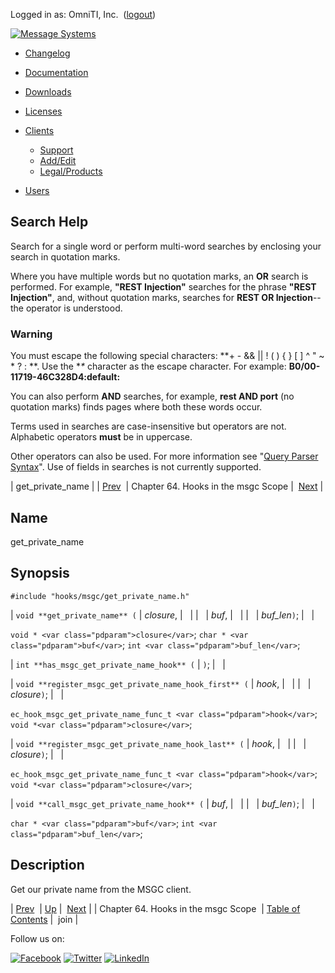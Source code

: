 Logged in as: OmniTI, Inc.  ([logout](https://support.messagesystems.com/logout.php))

[![Message Systems](https://support.messagesystems.com/images/ms-white205.png)](https://support.messagesystems.com/start.php) 

*   [Changelog](https://support.messagesystems.com/start.php?show=changelog)
*   [Documentation](https://support.messagesystems.com/docs/)
*   [Downloads](https://support.messagesystems.com/start.php)

*   [Licenses](https://support.messagesystems.com/license_summary.php)
*   <a href="">Clients</a>
    *   [Support](https://support.messagesystems.com/cs.php)
    *   [Add/Edit](https://support.messagesystems.com/edit_client.php)
    *   [Legal/Products](https://support.messagesystems.com/edit_products.php)
*   [Users](https://support.messagesystems.com/edit_customer.php)

## Search Help

Search for a single word or perform multi-word searches by enclosing your search in quotation marks.

Where you have multiple words but no quotation marks, an **OR** search is performed. For example, **"REST Injection"** searches for the phrase **"REST Injection"**, and, without quotation marks, searches for **REST OR Injection**--the operator is understood.

### Warning

You must escape the following special characters: **+ - && || ! ( ) { } [ ] ^ " ~ * ? : \**. Use the **\** character as the escape character. For example: **B0/00-11719-46C328D4\:default\:**

You can also perform **AND** searches, for example, **rest AND port** (no quotation marks) finds pages where both these words occur.

Terms used in searches are case-insensitive but operators are not. Alphabetic operators **must** be in uppercase.

Other operators can also be used. For more information see "[Query Parser Syntax](https://lucene.apache.org/core/old_versioned_docs/versions/3_0_0/queryparsersyntax.html)". Use of fields in searches is not currently supported.

| get_private_name |
| [Prev](hooks.msgc.php)  | Chapter 64. Hooks in the msgc Scope |  [Next](hooks.msgc.join.php) |

<a name="hooks.msgc.get_private_name"></a>
## Name

get_private_name

## Synopsis

`#include "hooks/msgc/get_private_name.h"`

| `void **get_private_name** (` | <var class="pdparam">closure</var>, |   |
|   | <var class="pdparam">buf</var>, |   |
|   | <var class="pdparam">buf_len</var>`)`; |   |

`void * <var class="pdparam">closure</var>`;
`char * <var class="pdparam">buf</var>`;
`int <var class="pdparam">buf_len</var>`;

| `int **has_msgc_get_private_name_hook** (` | `)`; |   |

| `void **register_msgc_get_private_name_hook_first** (` | <var class="pdparam">hook</var>, |   |
|   | <var class="pdparam">closure</var>`)`; |   |

`ec_hook_msgc_get_private_name_func_t <var class="pdparam">hook</var>`;
`void *<var class="pdparam">closure</var>`;

| `void **register_msgc_get_private_name_hook_last** (` | <var class="pdparam">hook</var>, |   |
|   | <var class="pdparam">closure</var>`)`; |   |

`ec_hook_msgc_get_private_name_func_t <var class="pdparam">hook</var>`;
`void *<var class="pdparam">closure</var>`;

| `void **call_msgc_get_private_name_hook** (` | <var class="pdparam">buf</var>, |   |
|   | <var class="pdparam">buf_len</var>`)`; |   |

`char * <var class="pdparam">buf</var>`;
`int <var class="pdparam">buf_len</var>`;<a name="idp11636432"></a>
## Description

Get our private name from the MSGC client.

| [Prev](hooks.msgc.php)  | [Up](hooks.msgc.php) |  [Next](hooks.msgc.join.php) |
| Chapter 64. Hooks in the msgc Scope  | [Table of Contents](index.php) |  join |

Follow us on:

[![Facebook](https://support.messagesystems.com/images/icon-facebook.png)](http://www.facebook.com/messagesystems) [![Twitter](https://support.messagesystems.com/images/icon-twitter.png)](http://twitter.com/#!/MessageSystems) [![LinkedIn](https://support.messagesystems.com/images/icon-linkedin.png)](http://www.linkedin.com/company/message-systems)
